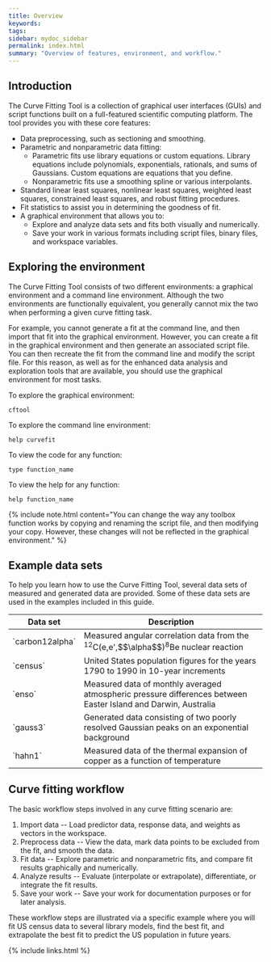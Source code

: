 ```yaml
---
title: Overview
keywords: 
tags:
sidebar: mydoc_sidebar
permalink: index.html
summary: "Overview of features, environment, and workflow."
---
```

## Introduction
The Curve Fitting Tool is a collection of graphical user interfaces (GUIs) and script functions built on a full-featured scientific computing platform. The tool provides you with these core features:

* Data preprocessing, such as sectioning and smoothing.
* Parametric and nonparametric data fitting:
  * Parametric fits use library equations or custom equations. Library equations include polynomials, exponentials, rationals, and sums of Gaussians. Custom equations are equations that you define.
  * Nonparametric fits use a smoothing spline or various interpolants.
* Standard linear least squares, nonlinear least squares, weighted least squares, constrained least squares, and robust fitting procedures.
* Fit statistics to assist you in determining the goodness of fit.
* A graphical environment that allows you to:
  * Explore and analyze data sets and fits both visually and numerically.
  * Save your work in various formats including script files, binary files, and workspace variables.

## Exploring the environment
The Curve Fitting Tool consists of two different environments: a graphical environment and a command line environment. Although the two environments are functionally equivalent, you generally cannot mix the two when performing a given curve fitting task. 

For example, you cannot generate a fit at the command line, and then import that fit into the graphical environment. However, you can create a fit in the graphical environment and then generate an associated script file. You can then recreate the fit from the command line and modify the script file. For this reason, as well as for the enhanced data analysis and exploration tools that are available, you should use the graphical environment for most tasks.

To explore the graphical environment:

~~~
cftool
~~~

To explore the command line environment:

~~~
help curvefit
~~~

To view the code for any function:

~~~
type function_name
~~~

To view the help for any function:

~~~
help function_name
~~~

{% include note.html content="You can change the way any toolbox function works by copying and renaming the script file, and then modifying your copy. However, these changes will not be reflected in the graphical environment." %}

## Example data sets
To help you learn how to use the Curve Fitting Tool, several data sets of measured and generated data are provided. Some of these data sets are used in the examples included in this guide.

<table>
<colgroup>
<col width="20%" />
<col width="80%" />
</colgroup>
<thead>
<tr class="header">
<th>Data set</th>
<th>Description</th>
</tr>
</thead>
<tbody>
<tr>
<td markdown="span">`carbon12alpha`</td>
<td markdown="span">Measured angular correlation data from the <sup>12</sup>C(e,e',$$\alpha$$)<sup>8</sup>Be nuclear reaction</td>
</tr>
<tr>
<td markdown="span">`census`</td>
<td markdown="span">United States population figures for the years 1790 to 1990 in 10-year increments</td>
</tr>
<tr>
<td markdown="span">`enso`</td>
<td markdown="span">Measured data of monthly averaged atmospheric pressure differences between Easter Island and Darwin, Australia</td>
</tr>
<tr>
<td markdown="span">`gauss3`</td>
<td markdown="span">Generated data consisting of two poorly resolved Gaussian peaks on an exponential background</td>
</tr>
<tr>
<td markdown="span">`hahn1`</td>
<td markdown="span">Measured data of the thermal expansion of copper as a function of temperature</td>
</tr>
</tbody>
</table>

## Curve fitting workflow
The basic workflow steps involved in any curve fitting scenario are:

1. Import data -- Load predictor data, response data, and weights as vectors in the workspace. 
2. Preprocess data -- View the data, mark data points to be excluded from the fit, and smooth the data.
3. Fit data -- Explore parametric and nonparametric fits, and compare fit results graphically and numerically.
4. Analyze results -- Evaluate (interpolate or extrapolate), differentiate, or integrate the fit results.
5. Save your work -- Save your work for documentation purposes or for later analysis.

These workflow steps are illustrated via a specific example where you will fit US census data to several library models, find the best fit, and extrapolate the best fit to predict the US population in future years.

{% include links.html %}
